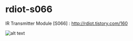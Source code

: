# rdiot-s066
IR Transmitter Module [S066] : http://rdiot.tistory.com/160

![alt text](http://cfile6.uf.tistory.com/image/25661B3957DCC43023B9DD)
